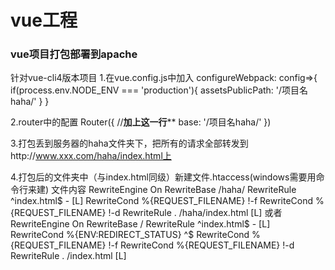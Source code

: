 # vue工程
### vue项目打包部署到apache
针对vue-cli4版本项目
1.在vue.config.js中加入
configureWebpack: config=>{
  if(process.env.NODE_ENV === 'production'){
    assetsPublicPath: '/项目名haha/'
  }
}

2.router中的配置
Router({
  //********加上这一行**********
  base: '/项目名haha/'
})

3.打包丢到服务器的haha文件夹下，把所有的请求全部转发到http://www.xxx.com/haha/index.html上

4.打包后的文件夹中（与index.html同级）新建文件.htaccess(windows需要用命令行来建)
文件内容
<IfModule mod_rewrite.c>
    RewriteEngine On
    RewriteBase /haha/
    RewriteRule ^index\.html$ - [L]
    RewriteCond %{REQUEST_FILENAME} !-f
    RewriteCond %{REQUEST_FILENAME} !-d
    RewriteRule . /haha/index.html [L]
</IfModule>
或者
<IfModule mod_rewrite.c>
    RewriteEngine On
    RewriteBase /
    RewriteRule ^index\.html$ - [L]
	RewriteCond %{ENV:REDIRECT_STATUS} ^$
    RewriteCond %{REQUEST_FILENAME} !-f
    RewriteCond %{REQUEST_FILENAME} !-d
    RewriteRule . /index.html [L]

</IfModule>
